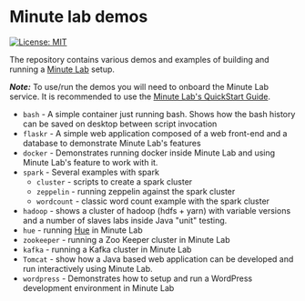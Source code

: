 # Minute lab demos

[![License: MIT](https://img.shields.io/badge/License-MIT-yellow.svg)](https://opensource.org/licenses/MIT)

The repository contains various demos and examples of building and running a [Minute Lab](http://minutelab.io) setup.

***Note:*** To use/run the demos you will need to onboard the Minute Lab service. 
It is recommended to use the [Minute Lab's QuickStart Guide](http://docs.minutelab.io/user-guide/quickstart/).

* `bash` - A simple container just running bash. Shows how the bash history can be saved on desktop
  between script invocation
* `flaskr` - A simple web application composed of a web front-end and a database to demonstrate Minute Lab's features 
* `docker` - Demonstrates running docker inside Minute Lab and using Minute Lab's feature to work with it.
* `spark` - Several examples with spark
  * `cluster` - scripts to create a spark cluster
  * `zeppelin` - running zeppelin against the spark cluster
  * `wordcount` - classic word count example with the spark cluster
* `hadoop` - shows a cluster of hadoop (hdfs + yarn) with variable versions and a number of slaves
labs inside Java "unit" testing.
* `hue` - running [Hue](http://gethue.com) in Minute Lab
* `zookeeper` - running a Zoo Keeper cluster in Minute Lab
* `kafka` - running a Kafka cluster in Minute Lab
* `Tomcat` - show how a Java based web application can be developed and run interactively using Minute Lab.
* `wordpress` - Demonstrates how to setup and run a WordPress development environment in Minute Lab
